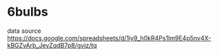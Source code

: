 6bulbs
==============

data source
https://docs.google.com/spreadsheets/d/1iy9_h0kR4Ps1lm9E4p5nv4X-kBGZvArb_JeyZqdB7p8/gviz/tq
